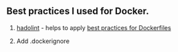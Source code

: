 ## Best practices I used for Docker.

1. [hadolint](https://github.com/hadolint/hadolint) - helps to apply [best practices for Dockerfiles](https://docs.docker.com/develop/develop-images/dockerfile_best-practices/) 

2. Add .dockerignore